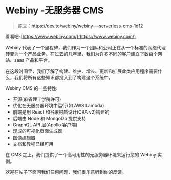 # Webiny -无服务器 CMS

> 原文：<https://dev.to/webiny/webiny---serverless-cms-1d12>

看看吧-[https://www.webiny.com/](https://www.webiny.com/)

Webiny 代表了一个里程碑，我们作为一个团队和公司正在从一个标准的网络代理转变为一个产品业务。在过去的几年里，我们为许多不同的客户建立了数百个网站、saas 产品和平台。

在这段时间里，我们了解了构建、维护、增长、更新和扩展此类应用程序需要什么，我们将所有这些知识都投入到了构建这个系统中。

Webiny CMS 的一些特性:

*   开源(麻省理工学院许可)
*   优化在无服务器环境中运行(如 AWS Lambda)
*   前端是用 React 和谷歌材质设计(CRA v2)构建的
*   后端由 Node 和 MongoDb 提供支持
*   GraphQL API 层(Apollo 客户端)
*   现成的可视化页面生成器
*   图像编辑器
*   文档和教程已经可用

在 CMS 之上，我们提供了一个高可用性的无服务器环境来运行您的 Webiny 实例。

欢迎在帖子下面问我们任何问题，我们很乐意听到你的反馈。
